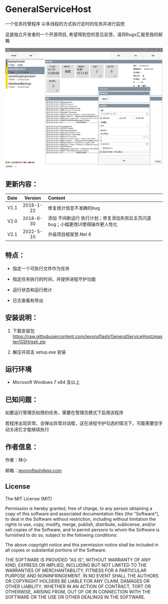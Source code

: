 # GeneralServiceHost

一个任务托管程序 以多线程的方式执行定时的任务并进行监控

这是独立开发者的一个开源项目, 希望得到您的意见反馈，请将Bugs汇报至我的邮箱

 ![avatar](https://raw.githubusercontent.com/jevonsflash/GeneralServiceHost/master/GSH/screenshot.png)
 
## 更新内容：


Date | Version | Content
:----------: | :-----------: | :-----------
V1.1         | 2018-1-22        | 修复统计信息不准确的bug
V2.0         | 2018-6-30        | 添加 不间断运行 执行计划；修复添加失败后主页闪退bug；小幅更改UI使得操作更人性化
V2.1         | 2022-5-10        | 升级项目框架至.Net 6


## 特点：

* 指定一个可执行文件作为任务

* 指定任务执行的时间，并提供进程守护功能

* 运行状态和运行统计

* 日志查看和导出

## 安装说明：

1. 下载安装包 https://raw.githubusercontent.com/jevonsflash/GeneralServiceHost/master/GSH/gsh.zip

2. 解压并双击 setup.exe 安装

## 运行环境

* Microsoft Windows 7 x64 及以上

## 已知问题：

如要运行管理员权限的任务，需要在管理员模式下启用该程序

若程序出现异常，会弹出异常对话框，这在进程守护勾选的情况下，可能需要您手动关闭它才能继续执行

## 作者信息：

作者：林小

邮箱：jevonsflash@qq.com


## License

The MIT License (MIT)

Permission is hereby granted, free of charge, to any person obtaining a copy of this software and associated documentation files (the "Software"), to deal in the Software without restriction, including without limitation the rights to use, copy, modify, merge, publish, distribute, sublicense, and/or sell copies of the Software, and to permit persons to whom the Software is furnished to do so, subject to the following conditions:

The above copyright notice and this permission notice shall be included in all copies or substantial portions of the Software.

THE SOFTWARE IS PROVIDED "AS IS", WITHOUT WARRANTY OF ANY KIND, EXPRESS OR IMPLIED, INCLUDING BUT NOT LIMITED TO THE WARRANTIES OF MERCHANTABILITY, FITNESS FOR A PARTICULAR PURPOSE AND NONINFRINGEMENT. IN NO EVENT SHALL THE AUTHORS OR COPYRIGHT HOLDERS BE LIABLE FOR ANY CLAIM, DAMAGES OR OTHER LIABILITY, WHETHER IN AN ACTION OF CONTRACT, TORT OR OTHERWISE, ARISING FROM, OUT OF OR IN CONNECTION WITH THE SOFTWARE OR THE USE OR OTHER DEALINGS IN THE SOFTWARE.
